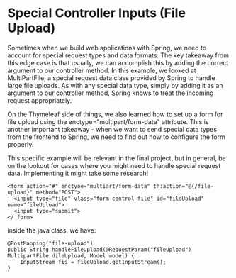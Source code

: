 # Special Controller Inputs (File Upload)

Sometimes when we build web applications with Spring, we need to account for special request types and data formats. The key takeaway from this edge case is that usually, we can accomplish this by adding the correct argument to our controller method. In this example, we looked at MultiPartFile, a special request data class provided by Spring to handle large file uploads. As with any special data type, simply by adding it as an argument to our controller method, Spring knows to treat the incoming request appropriately.

On the Thymeleaf side of things, we also learned how to set up a form for file upload using the enctype="multipart/form-data" attribute. This is another important takeaway - when we want to send special data types from the frontend to Spring, we need to find out how to configure the form properly.

This specific example will be relevant in the final project, but in general, be on the lookout for cases where you might need to handle special request data. Implementing it might take some research!

```
<form action="#" enctyoe="multiart/form-data" th:action="@{/file-upload}" method="POST">
  <input type="file" vlass="form-control-file" id="fileUpload" name="fileUpload">
  <input type="submit">
</ form>
```

inside the java class, we have:
```
@PostMapping("file-upload")
public String handleFileUpload(@RequestParam("fileUpload") MultipartFile dileUpload, Model model) {
    InputStream fis = fileUpload.getInputStream();
}
```

